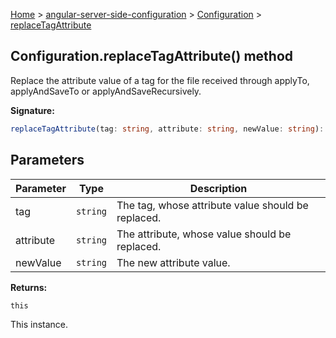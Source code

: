 [Home](./index) &gt; [angular-server-side-configuration](./angular-server-side-configuration.md) &gt; [Configuration](./angular-server-side-configuration.configuration.md) &gt; [replaceTagAttribute](./angular-server-side-configuration.configuration.replacetagattribute.md)

## Configuration.replaceTagAttribute() method

Replace the attribute value of a tag for the file received through applyTo, applyAndSaveTo or applyAndSaveRecursively.

<b>Signature:</b>

```typescript
replaceTagAttribute(tag: string, attribute: string, newValue: string): this;
```

## Parameters

|  Parameter | Type | Description |
|  --- | --- | --- |
|  tag | `string` | The tag, whose attribute value should be replaced. |
|  attribute | `string` | The attribute, whose value should be replaced. |
|  newValue | `string` | The new attribute value. |

<b>Returns:</b>

`this`

This instance.

